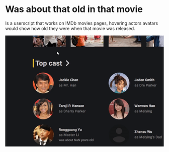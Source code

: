 # Was about that old in that movie
Is a userscript that works on IMDb movies pages, hovering actors avatars would show how old they were when that movie was released.

<img src="https://raw.githubusercontent.com/FlowerForWar/Was-About-That-Old-In-That-Movie/main/example.gif"/>
